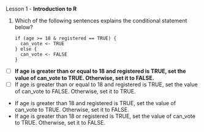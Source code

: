 Lesson 1 - **Introduction to R**

1.	Which of the following sentences explains the conditional statement below?

        if (age >= 18 & registered == TRUE) {
          can_vote <- TRUE
        } else {
          can_vote <- FALSE
        }

-   [ ]	**If age is greater than or equal to 18 and registered is TRUE, set the value of can_vote to TRUE. Otherwise, set it to FALSE.**
-   [ ]	If age is greater than or equal to 18 and registered is TRUE, set the value of can_vote to FALSE. Otherwise, set it to TRUE.
-	If age is greater than 18 and registered is TRUE, set the value of can_vote to TRUE. Otherwise, set it to FALSE.
-	If age is greater than 18 or registered is TRUE, set the value of can_vote to TRUE. Otherwise, set it to FALSE.
